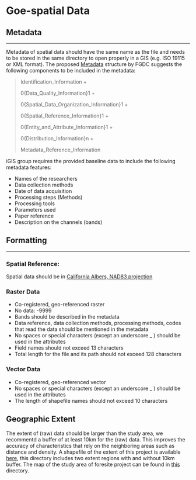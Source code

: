 # Goe-spatial Data

## Metadata
____
Metadata of spatial data should have the same name as the file and needs to be 
stored in the same directory to open properly in a GIS (e.g. ISO 19115 or XML 
format).
The proposed [Metadata](https://www.fgdc.gov/metadata/csdgm/00.html) structure 
by FGDC suggests the following components to be included in the metadata:
> Identification_Information +
> 
> 0{Data_Quality_Information}1 + 
> 
> 0{Spatial_Data_Organization_Information}1 + 
> 
> 0{Spatial_Reference_Information}1 +
> 
> 0{Entity_and_Attribute_Information}1 +
> 
> 0{Distribution_Information}n +
> 
> Metadata_Reference_Information

iGIS group requires the provided baseline data to
include the following metadata features:
* Names of the researchers
* Data collection methods
* Date of data acquisition
* Processing steps (Methods)
* Processing tools
* Parameters used
* Paper reference
* Description on the channels (bands)


## Formatting
____
### Spatial Reference:
Spatial data should be in [California Albers, NAD83 projection](https://spatialreference.org/ref/epsg/3310/)

### Raster Data
* Co-registered, geo-referenced raster
* No data: -9999
* Bands should be described in the metadata
* Data reference, data collection methods, processing methods, codes that read 
  the data should be mentioned in the metadata
* No spaces or special characters (except an underscore _ ) should be used in 
  the attributes
* Field names should not exceed 13 characters
* Total length for the file and its path should not exceed 128 characters

### Vector Data
* Co-registered, geo-referenced vector
* No spaces or special characters (except an underscore _ ) should be used in 
  the attributes
* The length of shapefile names should not exceed 10 characters

## Geographic Extent
The extent of (raw) data should be larger than the study area, we recommentd a buffer of at least 10km for the (raw) data. This improves the accuracy of characteristics that rely on the neighboring areas such as distance and density. A shapefile of the extent of this project is available [here](./Extent), this directory includes two extent regions with and without 10km buffer. The map of the study area of foresite project can be found in [this](./AB2551) directory.

